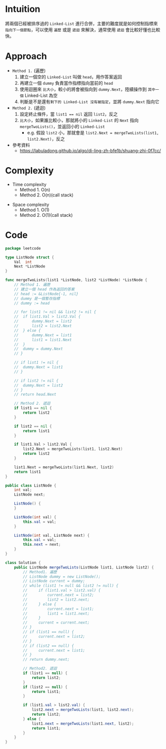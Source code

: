 # Intuition
將兩個已經被排序過的 `Linked-List` 進行合併，主要的難度就是如何控制指標來 `指向下一個節點`，可以使用 `遍歷` 或是 `遞迴` 來解決，通常使用 `遞迴` 會比較好懂也比較快。

<!-- Describe your first thoughts on how to solve this problem. -->

# Approach
- `Method 1.` (遍歷)
	1. 建立一個空的 `Linked-List` 叫做 `head`，用作答案返回
	2. 再建立一個 `dummy` 負責當作指標指向當前的 `head`
	3. 使用迴圈來 `比大小`，較小的將會被指向到 `dummy.Next`，陸續操作到 `其中一個` Linked-List 為空
	4. 判斷是不是還有`剩下的 Linked-List 沒有被指定`，並將 `dummy.Next` 指向它
- `Method 2.` (遞迴)
	1. 設定終止條件，當 `list1 == nil` 返回 `list2`，反之
	2. `比大小`，如果誰比較小，那就將小的 `Linked-List` 的 `Next` 指向 `mergeTwoLists()`，並返回小的 `Linked-List`
		- e.g. 假設 `list2` 小，那就會是 `list2.Next = mergeTwoLists(list1, list2.Next)`，反之
- 參考資料 
    - https://labuladong.github.io/algo/di-ling-zh-bfe1b/shuang-zhi-0f7cc/
<!-- Describe your approach to solving the problem. -->

# Complexity
- Time complexity
    - Method 1. O(n)
    - Method 2. O(n)(call stack)
<!-- Add your time complexity here, e.g. $$O(n)$$ -->

- Space complexity 
    - Method 1. O(1)
    - Method 2. O(1)(call stack)
<!-- Add your space complexity here, e.g. $$O(n)$$ -->

# Code
```go
package leetcode

type ListNode struct {
	Val  int
	Next *ListNode
}

func mergeTwoLists(list1 *ListNode, list2 *ListNode) *ListNode {
	// Method 1. 遍歷
	// 建立一個 head 作為返回的答案
	// head := &ListNode{-1, nil}
	// dummy 是一個暫存指標
	// dummy := head

	// for list1 != nil && list2 != nil {
	// 	if list1.Val > list2.Val {
	// 		dummy.Next = list2
	// 		list2 = list2.Next
	// 	} else {
	// 		dummy.Next = list1
	// 		list1 = list1.Next
	// 	}
	// 	dummy = dummy.Next
	// }

	// if list1 != nil {
	// 	dummy.Next = list1
	// }

	// if list2 != nil {
	// 	dummy.Next = list2
	// }
	// return head.Next

	// Method 2. 遞迴
	if list1 == nil {
		return list2
	}

	if list2 == nil {
		return list1
	}

	if list1.Val > list2.Val {
		list2.Next = mergeTwoLists(list1, list2.Next)
		return list2
	}

	list1.Next = mergeTwoLists(list1.Next, list2)
	return list1
}
```
```java
public class ListNode {
    int val;
    ListNode next;

    ListNode() {
    }

    ListNode(int val) {
        this.val = val;
    }

    ListNode(int val, ListNode next) {
        this.val = val;
        this.next = next;
    }
}

class Solution {
    public ListNode mergeTwoLists(ListNode list1, ListNode list2) {
        // Method1. 遍歷
        // ListNode dummy = new ListNode();
        // ListNode current = dummy;
        // while (list1 != null && list2 != null) {
        //     if (list1.val > list2.val) {
        //         current.next = list2;
        //         list2 = list2.next;
        //     } else {
        //         current.next = list1;
        //         list1 = list1.next;
        //     }
        //     current = current.next;
        // }
        // if (list1 == null) {
        //     current.next = list2;
        // }
        // if (list2 == null) {
        //     current.next = list1;
        // }
        // return dummy.next;

        // Method2. 遞迴
        if (list1 == null) {
            return list2;
        }
        if (list2 == null) {
            return list1;
        }

        if (list1.val > list2.val) {
            list2.next = mergeTwoLists(list1, list2.next);
            return list2;
        } else {
            list1.next = mergeTwoLists(list1.next, list2);
            return list1;
        }
    }
}
```